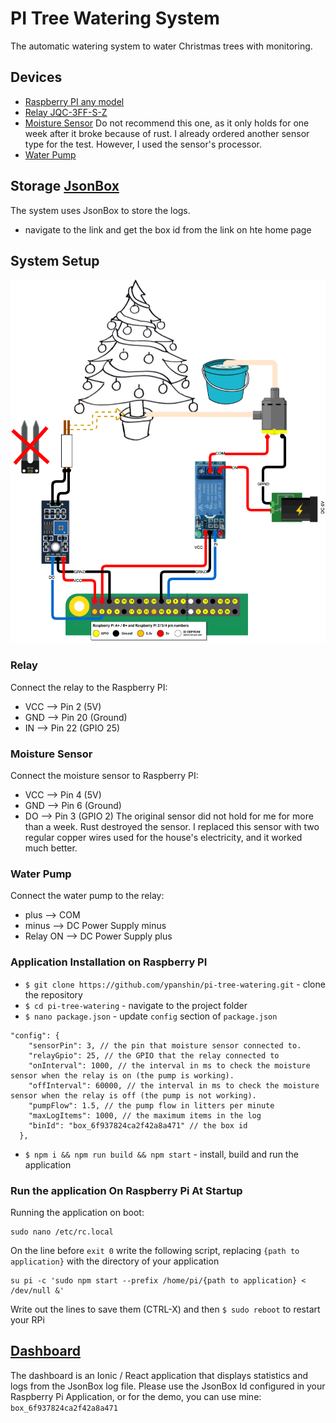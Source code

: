# PI Tree Watering System
The automatic watering system to water Christmas trees with monitoring.

## Devices
- [Raspberry PI any model](https://amzn.to/3nE8tsk)
- [Relay JQC-3FF-S-Z](https://amzn.to/38jBsez)
- [Moisture Sensor](https://amzn.to/3h5OksS) Do not recommend this one, as it only holds for one week after it broke because of rust. I already ordered another sensor type for the test. However, I used the sensor's processor.
- [Water Pump](https://amzn.to/2WwcDGI)

## Storage [JsonBox](https://jsonbox.io/)
The system uses JsonBox to store the logs.
- navigate to the link and get the box id from the link on hte home page
## System Setup
![Diagram](docs/assets/img/diagram.png)
### Relay
Connect the relay to the Raspberry PI:
- VCC --> Pin 2 (5V)
- GND --> Pin 20 (Ground)
- IN  --> Pin 22 (GPIO 25)

### Moisture Sensor
Connect the moisture sensor to Raspberry PI:
- VCC --> Pin 4 (5V)
- GND --> Pin 6 (Ground)
- DO  --> Pin 3 (GPIO 2)
The original sensor did not hold for me for more than a week. Rust destroyed the sensor. I replaced this sensor with two regular copper wires used for the house's electricity, and it worked much better. 
### Water Pump
Connect the water pump to the relay:
- plus --> COM
- minus --> DC Power Supply minus
- Relay ON --> DC Power Supply plus

### Application Installation on Raspberry PI
- `$ git clone https://github.com/ypanshin/pi-tree-watering.git` - clone the repository
- `$ cd pi-tree-watering` - navigate to the project folder
- `$ nano package.json` - update `config` section of `package.json`
```
"config": {
    "sensorPin": 3, // the pin that moisture sensor connected to.
    "relayGpio": 25, // the GPIO that the relay connected to
    "onInterval": 1000, // the interval in ms to check the moisture sensor when the relay is on (the pump is working).
    "offInterval": 60000, // the interval in ms to check the moisture sensor when the relay is off (the pump is not working).
    "pumpFlow": 1.5, // the pump flow in litters per minute
    "maxLogItems": 1000, // the maximum items in the log
    "binId": "box_6f937824ca2f42a8a471" // the box id
  },
```
- `$ npm i && npm run build && npm start` - install, build and run the application

### Run the application On Raspberry Pi At Startup
Running the application on boot:
```
sudo nano /etc/rc.local
```
On the line before `exit 0` write the following script, replacing `{path to application}` with the directory of your application
```
su pi -c 'sudo npm start --prefix /home/pi/{path to application} < /dev/null &' 
```
Write out the lines to save them (CTRL-X) and then `$ sudo reboot` to restart your RPi

## [Dashboard](https://pi-tree-watering.tech.panshin.me)
The dashboard is an Ionic / React application that displays statistics and logs from the JsonBox log file.
Please use the JsonBox Id configured in your Raspberry Pi Application, or for the demo, you can use mine: `box_6f937824ca2f42a8a471`